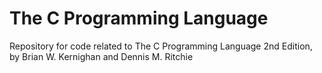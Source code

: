 # The C Programming Language

Repository for code related to The C Programming Language 2nd Edition, by Brian W. Kernighan and Dennis M. Ritchie
